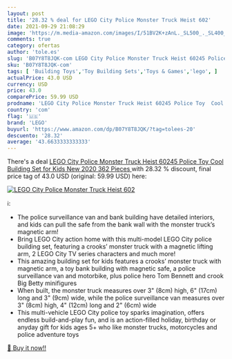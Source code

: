 ```yaml
---
layout: post
title: '28.32 % deal for LEGO City Police Monster Truck Heist 602'
date: 2021-09-29 21:08:29
image: 'https://m.media-amazon.com/images/I/51BV2K+zAnL._SL500_._SL400_.jpg'
comments: true
category: ofertas
author: 'tole.es'
slug: 'B07Y8T8JQK-com LEGO City Police Monster Truck Heist 60245 Police Toy...'
sku: 'B07Y8T8JQK-com'
tags: [ 'Building Toys','Toy Building Sets','Toys & Games','lego', ]
actualPrice: 43.0 USD
currency: USD
price: 43.0
comparePrice: 59.99 USD
prodname: 'LEGO City Police Monster Truck Heist 60245 Police Toy  Cool Building Set for Kids  New 2020  362 Pieces '
country: 'com'
flag: '🇺🇸'
brand: 'LEGO'
buyurl: 'https://www.amazon.com/dp/B07Y8T8JQK/?tag=tolees-20'
descuento: '28.32'
average: '43.6633333333333'
---
```


There's a deal [LEGO City Police Monster Truck Heist 60245 Police Toy  Cool Building Set for Kids  New 2020  362 Pieces ](https://www.amazon.com/dp/B07Y8T8JQK/?tag=tolees-20)  with  28.32 % discount, final price tag of  43.0 USD (original: 59.99 USD) here:

[![LEGO City Police Monster Truck Heist 602](https://m.media-amazon.com/images/I/51BV2K+zAnL._SL500_._SL400_.jpg)](https://www.amazon.com/dp/B07Y8T8JQK/?tag=tolees-20)

ℹ️:

- The police surveillance van and bank building have detailed interiors, and kids can pull the safe from the bank wall with the monster truck’s magnetic arm!
- Bring LEGO City action home with this multi-model LEGO City police building set, featuring a crooks’ monster truck with a magnetic lifting arm, 2 LEGO City TV series characters and much more!
- This amazing building set for kids features a crooks’ monster truck with magnetic arm, a toy bank building with magnetic safe, a police surveillance van and motorbike, plus police hero Tom Bennett and crook Big Betty minifigures
- When built, the monster truck measures over 3" (8cm) high, 6" (17cm) long and 3" (9cm) wide, while the police surveillance van measures over 3" (8cm) high, 4" (12cm) long and 2" (6cm) wide
- This multi-vehicle LEGO City police toy sparks imagination, offers endless build-and-play fun, and is an action-filled holiday, birthday or anyday gift for kids ages 5+ who like monster trucks, motorcycles and police adventure toys

[🛒 Buy it now!!](https://www.amazon.com/dp/B07Y8T8JQK/?tag=tolees-20)
